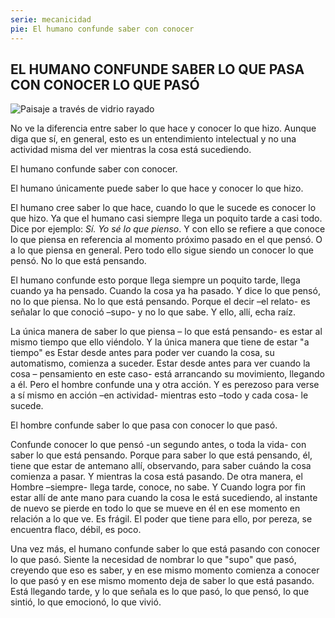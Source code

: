 ```yaml
---
serie: mecanicidad
pie: El humano confunde saber con conocer
---
```


## EL HUMANO CONFUNDE SABER LO QUE PASA CON CONOCER LO QUE PASÓ

![Paisaje a través de vidrio rayado](/foto/13584853_10210022064409635_5063085086270220989_o.webp)

No ve la diferencia entre saber lo que hace y conocer lo que hizo. Aunque diga que sí, en general, esto es un entendimiento intelectual y no una actividad misma del ver mientras la cosa está sucediendo.

El humano confunde saber con conocer.

El humano únicamente puede saber lo que hace y conocer lo que hizo.

El humano cree saber lo que hace, cuando lo que le sucede es conocer lo que hizo. Ya que el humano casi siempre llega un poquito tarde a casi todo. Dice por ejemplo: _Sí. Yo sé lo que pienso_. Y con ello se refiere a que conoce lo que piensa en referencia al momento próximo pasado en el que pensó. O a lo que piensa en general. Pero todo ello sigue siendo un conocer lo que pensó. No lo que está pensando.

El humano confunde esto porque llega siempre un poquito tarde, llega cuando ya ha pensado. Cuando la cosa ya ha pasado. Y dice lo que pensó, no lo que piensa. No lo que está pensando. Porque el decir –el relato- es señalar lo que conoció –supo- y no lo que sabe. Y ello, allí, echa raíz.

La única manera de saber lo que piensa – lo que está pensando- es estar al mismo tiempo que ello viéndolo. Y la única manera que tiene de estar "a tiempo" es Estar desde antes para poder ver cuando la cosa, su automatismo, comienza a suceder. Estar desde antes para ver cuando la cosa – pensamiento en este caso- está arrancando su movimiento, llegando a él. Pero el hombre confunde una y otra acción. Y es perezoso para verse a sí mismo en acción –en actividad- mientras esto –todo y cada cosa- le sucede.

El hombre confunde saber lo que pasa con conocer lo que pasó.

Confunde conocer lo que pensó -un segundo antes, o toda la vida- con saber lo que está pensando. Porque para saber lo que está pensando, él, tiene que estar de antemano allí, observando, para saber cuándo la cosa comienza a pasar. Y mientras la cosa está pasando. De otra manera, el Hombre –siempre- llega tarde, conoce, no sabe. Y Cuando logra por fin estar allí de ante mano para cuando la cosa le está sucediendo, al instante de nuevo se pierde en todo lo que se mueve en él en ese momento en relación a lo que ve. Es frágil. El poder que tiene para ello, por pereza, se encuentra flaco, débil, es poco.

Una vez más, el humano confunde saber lo que está pasando con conocer lo que pasó. Siente la necesidad de nombrar lo que "supo" que pasó, creyendo que eso es saber, y en ese mismo momento comienza a conocer lo que pasó y en ese mismo momento deja de saber lo que está pasando. Está llegando tarde, y lo que señala es lo que pasó, lo que pensó, lo que sintió, lo que emocionó, lo que vivió.
